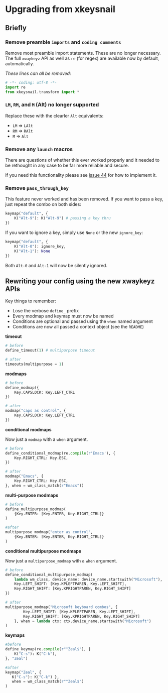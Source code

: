 # Upgrading from xkeysnail

## Briefly

### Remove preamble `imports` and `coding comments`

Remove most preamble import statements. These are no longer necessary.  The full `xwaykeyz` API as well as `re` (for regex) are available now by default, automatically.

_These lines can all be removed:_

```py
# -*- coding: utf-8 -*-
import re
from xkeysnail.transform import *
```

### `LM`, `RM`, and `M` (Alt) no longer supported

Replace these with the clearler `Alt` equivalents:

- `LM` => `LAlt`
- `RM` => `RAlt`
- `M` => `Alt`

### Remove any `launch` macros

There are questions of whether this ever worked properly and it needed to be rethought in any case to be far more reliable and secure.

If you need this functionality please see [issue 44](https://github.com/RedBearAK/xwaykeyz/issues/44) for how to implement it.

### Remove `pass_through_key`

This feature never worked and has been removed.  If you want to pass a key, just repeat the combo on both sides:

```py
keymap("default", {
	K("Alt-9"): K("Alt-9") # passing a key thru
})
```

If you want to ignore a key, simply use `None` or the new `ignore_key`:

```py
keymap("default", {
	K("Alt-0"): ignore_key,
	K("Alt-1"): None
})
```

Both `Alt-0` and `Alt-1` will now be silently ignored.


## Rewriting your config using the new xwaykeyz APIs

Key things to remember:

- Lose the verbose `define_` prefix
- Every modmap and keymap must now be named
- Conditions are optional and passed using the `when` named argument
- Conditions are now all passed a context object (see the `README`)

**timeout**

```py
# before
define_timeout(1) # multipurpose timeout

# after
timeouts(multipurpose = 1)
```

**modmaps**

```py
# before
define_modmap({
    Key.CAPSLOCK: Key.LEFT_CTRL
})

# after
modmap("caps as control", {
    Key.CAPSLOCK: Key.LEFT_CTRL
})
```

**conditional modmaps**

Now just a `modmap` with a `when` argument.

```py
# before
define_conditional_modmap(re.compile(r'Emacs'), {
    Key.RIGHT_CTRL: Key.ESC,
})

# after
modmap("Emacs", {
    Key.RIGHT_CTRL: Key.ESC,
}, when = wm_class_match(r"Emacs"))
```

**multi-purpose modmaps**

```py
# before
define_multipurpose_modmap(
    {Key.ENTER: [Key.ENTER, Key.RIGHT_CTRL]}
)

#after
multipurpose_modmap("enter as control",
    {Key.ENTER: [Key.ENTER, Key.RIGHT_CTRL]}
)
```

**conditional multipurpose modmaps**

Now just a `multipurpose_modmap` with a `when` argument.

```py
# before
define_conditional_multipurpose_modmap(
	lambda wm_class, device_name: device_name.startswith("Microsoft"), {
   	Key.LEFT_SHIFT: [Key.KPLEFTPAREN, Key.LEFT_SHIFT],
   	Key.RIGHT_SHIFT: [Key.KPRIGHTPAREN, Key.RIGHT_SHIFT]
})

# after
multipurpose_modmap("Microsoft keyboard combos", {
		Key.LEFT_SHIFT: [Key.KPLEFTPAREN, Key.LEFT_SHIFT],
		Key.RIGHT_SHIFT: [Key.KPRIGHTPAREN, Key.RIGHT_SHIFT]
	}, when = lambda ctx: ctx.device_name.startswith("Microsoft")
)
```

**keymaps**

```py
#before
define_keymap(re.compile(r"^Zeal$"), {
    K("C-s"): K("C-k"),
}, "Zeal")

#after
keymap("Zeal", {
   K("C-s"): K("C-k") },
   when = wm_class_match(r"^Zeal$")
)
```
